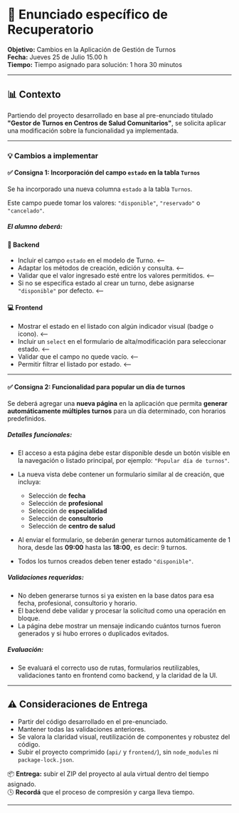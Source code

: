 # 🔖 Enunciado específico de Recuperatorio

**Objetivo:** Cambios en la Aplicación de Gestión de Turnos  
**Fecha:** Jueves 25 de Julio 15.00 h  
**Tiempo:** Tiempo asignado para solución: 1 hora 30 minutos

---

## 📊 Contexto

Partiendo del proyecto desarrollado en base al pre-enunciado titulado **"Gestor de Turnos en Centros de Salud Comunitarios"**, se solicita aplicar una modificación sobre la funcionalidad ya implementada.

---

### 💡 Cambios a implementar

#### ✅ Consigna 1: Incorporación del campo `estado` en la tabla `Turnos`

Se ha incorporado una nueva columna `estado` a la tabla `Turnos`.

Este campo puede tomar los valores: `"disponible"`, `"reservado"` o `"cancelado"`.

##### El alumno deberá:

#### 🔧 Backend

- Incluir el campo `estado` en el modelo de Turno. <--
- Adaptar los métodos de creación, edición y consulta. <--
- Validar que el valor ingresado esté entre los valores permitidos. <--
- Si no se especifica estado al crear un turno, debe asignarse `"disponible"` por defecto. <--

#### 💻 Frontend

- Mostrar el estado en el listado con algún indicador visual (badge o icono). <--
- Incluir un `select` en el formulario de alta/modificación para seleccionar estado. <--
- Validar que el campo no quede vacío. <--
- Permitir filtrar el listado por estado. <--

---

#### ✅ Consigna 2: Funcionalidad para **popular un día de turnos**

Se deberá agregar una **nueva página** en la aplicación que permita **generar automáticamente múltiples turnos** para un día determinado, con horarios predefinidos.

##### Detalles funcionales:

- El acceso a esta página debe estar disponible desde un botón visible en la navegación o listado principal, por ejemplo: `"Popular día de turnos"`.
- La nueva vista debe contener un formulario similar al de creación, que incluya:

  - Selección de **fecha**
  - Selección de **profesional**
  - Selección de **especialidad**
  - Selección de **consultorio**
  - Selección de **centro de salud**

- Al enviar el formulario, se deberán generar turnos automáticamente de 1 hora, desde las **09:00** hasta las **18:00**, es decir: 9 turnos.

- Todos los turnos creados deben tener estado `"disponible"`.

##### Validaciones requeridas:

- No deben generarse turnos si ya existen en la base datos para esa fecha, profesional, consultorio y horario.
- El backend debe validar y procesar la solicitud como una operación en bloque.
- La página debe mostrar un mensaje indicando cuántos turnos fueron generados y si hubo errores o duplicados evitados.

##### Evaluación:

- Se evaluará el correcto uso de rutas, formularios reutilizables, validaciones tanto en frontend como backend, y la claridad de la UI.

---

## ⚠ Consideraciones de Entrega

- Partir del código desarrollado en el pre-enunciado.
- Mantener todas las validaciones anteriores.
- Se valora la claridad visual, reutilización de componentes y robustez del código.
- Subir el proyecto comprimido (`api/` y `frontend/`), sin `node_modules` ni `package-lock.json`.

📦 **Entrega:** subir el ZIP del proyecto al aula virtual dentro del tiempo asignado.  
🕓 **Recordá** que el proceso de compresión y carga lleva tiempo.

---

